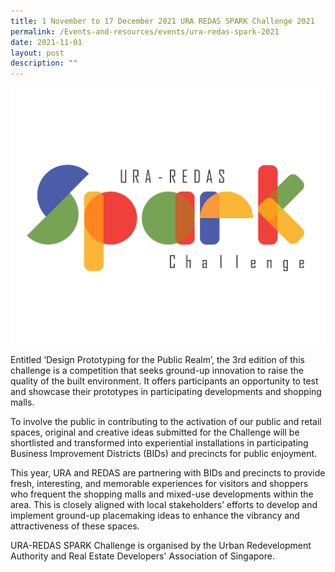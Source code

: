 ```yaml
---
title: 1 November to 17 December 2021 URA REDAS SPARK Challenge 2021
permalink: /Events-and-resources/events/ura-redas-spark-2021
date: 2021-11-01
layout: post
description: ""
---
```

![Alt text for image on Isomer site](/images/SparkChallenge2021.jpg)

Entitled ‘Design Prototyping for the Public Realm’, the 3rd edition of this challenge is a competition that seeks ground-up innovation to raise the quality of the built environment. It offers participants an opportunity to test and showcase their prototypes in participating developments and shopping malls.

To involve the public in contributing to the activation of our public and retail spaces, original and creative ideas submitted for the Challenge will be shortlisted and transformed into experiential installations in participating Business Improvement Districts (BIDs) and precincts for public enjoyment.

This year, URA and REDAS are partnering with BIDs and precincts to provide fresh, interesting, and memorable experiences for visitors and shoppers who frequent the shopping malls and mixed-use developments within the area. This is closely aligned with local stakeholders’ efforts to develop and implement ground-up placemaking ideas to enhance the vibrancy and attractiveness of these spaces.

URA-REDAS SPARK Challenge is organised by the Urban Redevelopment Authority and Real Estate Developers' Association of Singapore.